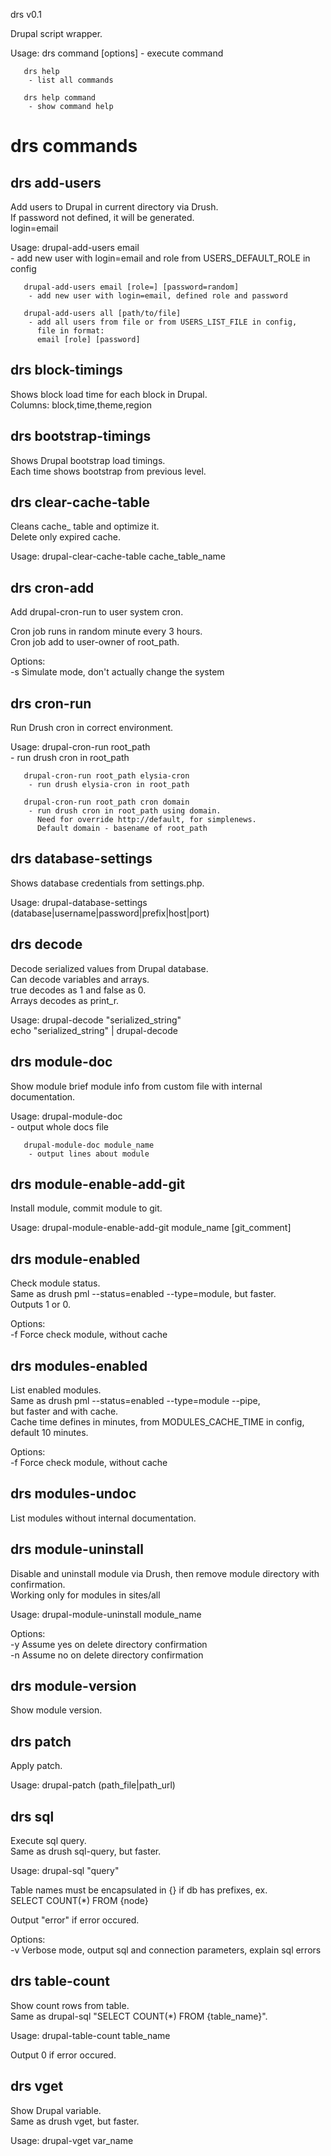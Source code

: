 drs v0.1

Drupal script wrapper.

Usage: drs command [options]
        - execute command

       drs help
        - list all commands

       drs help command
        - show command help

# drs commands

## drs add-users
Add users to Drupal in current directory via Drush.  
If password not defined, it will be generated.  
login=email  
  
Usage: drupal-add-users email  
        - add new user with login=email and role from USERS_DEFAULT_ROLE in config  
  
       drupal-add-users email [role=] [password=random]  
        - add new user with login=email, defined role and password  
  
       drupal-add-users all [path/to/file]  
        - add all users from file or from USERS_LIST_FILE in config,  
          file in format:  
          email [role] [password]  


## drs block-timings
Shows block load time for each block in Drupal.  
Columns: block,time,theme,region  


## drs bootstrap-timings
Shows Drupal bootstrap load timings.  
Each time shows bootstrap from previous level.  


## drs clear-cache-table
Cleans cache_ table and optimize it.  
Delete only expired cache.  
  
Usage: drupal-clear-cache-table cache_table_name  


## drs cron-add
Add drupal-cron-run to user system cron.  
  
Cron job runs in random minute every 3 hours.  
Cron job add to user-owner of root_path.  
  
Options:  
        -s Simulate mode, don't actually change the system  


## drs cron-run
Run Drush cron in correct environment.  
  
Usage: drupal-cron-run root_path  
        - run drush cron in root_path  
  
       drupal-cron-run root_path elysia-cron  
        - run drush elysia-cron in root_path  
  
       drupal-cron-run root_path cron domain  
        - run drush cron in root_path using domain.  
          Need for override http://default, for simplenews.  
          Default domain - basename of root_path  


## drs database-settings
Shows database credentials from settings.php.  
  
Usage: drupal-database-settings (database|username|password|prefix|host|port)  


## drs decode
Decode serialized values from Drupal database.  
Can decode variables and arrays.  
true decodes as 1 and false as 0.  
Arrays decodes as print_r.  
  
Usage: drupal-decode "serialized_string"  
       echo "serialized_string" | drupal-decode  


## drs module-doc
Show module brief module info from custom file with internal documentation.  
  
Usage: drupal-module-doc  
        - output whole docs file  
  
       drupal-module-doc module_name  
        - output lines about module  


## drs module-enable-add-git
Install module, commit module to git.  
  
Usage: drupal-module-enable-add-git module_name [git_comment]  


## drs module-enabled
Check module status.  
Same as drush pml --status=enabled --type=module, but faster.  
Outputs 1 or 0.  
  
Options:  
    -f Force check module, without cache  


## drs modules-enabled
List enabled modules.  
Same as drush pml --status=enabled --type=module --pipe,  
but faster and with cache.  
Cache time defines in minutes, from MODULES_CACHE_TIME in config, default 10 minutes.  
  
Options:  
    -f Force check module, without cache  


## drs modules-undoc
List modules without internal documentation.  


## drs module-uninstall
Disable and uninstall module via Drush, then remove module directory with confirmation.  
Working only for modules in sites/all  
  
Usage: drupal-module-uninstall module_name  
  
Options:  
    -y Assume yes on delete directory confirmation  
    -n Assume no on delete directory confirmation  


## drs module-version
Show module version.  


## drs patch
Apply patch.  
  
Usage: drupal-patch (path_file|path_url)  


## drs sql
Execute sql query.  
Same as drush sql-query, but faster.  
  
Usage: drupal-sql "query"  
  
Table names must be encapsulated in {} if db has prefixes, ex.  
SELECT COUNT(*) FROM {node}  
  
Output "error" if error occured.  
  
Options:  
    -v Verbose mode, output sql and connection parameters, explain sql errors  


## drs table-count
Show count rows from table.  
Same as drupal-sql "SELECT COUNT(*) FROM {table_name}".  
  
Usage: drupal-table-count table_name  
  
Output 0 if error occured.  


## drs vget
Show Drupal variable.  
Same as drush vget, but faster.  
  
Usage: drupal-vget var_name  


